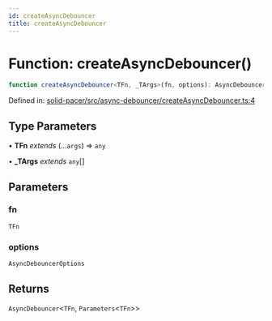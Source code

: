 ```yaml
---
id: createAsyncDebouncer
title: createAsyncDebouncer
---
```


<!-- DO NOT EDIT: this page is autogenerated from the type comments -->

# Function: createAsyncDebouncer()

```ts
function createAsyncDebouncer<TFn, _TArgs>(fn, options): AsyncDebouncer<TFn, Parameters<TFn>>
```

Defined in: [solid-pacer/src/async-debouncer/createAsyncDebouncer.ts:4](https://github.com/TanStack/bouncer/blob/main/packages/solid-pacer/src/async-debouncer/createAsyncDebouncer.ts#L4)

## Type Parameters

• **TFn** *extends* (...`args`) => `any`

• **_TArgs** *extends* `any`[]

## Parameters

### fn

`TFn`

### options

`AsyncDebouncerOptions`

## Returns

`AsyncDebouncer`\<`TFn`, `Parameters`\<`TFn`\>\>
